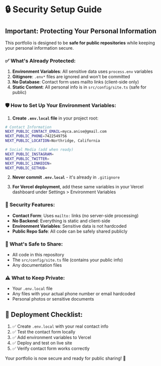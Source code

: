 # 🔒 Security Setup Guide

## Important: Protecting Your Personal Information

This portfolio is designed to be **safe for public repositories** while keeping your personal information secure.

### ✅ What's Already Protected:

1. **Environment Variables**: All sensitive data uses `process.env` variables
2. **Gitignore**: `.env*` files are ignored and won't be committed
3. **No Database**: Contact form uses mailto links (client-side only)
4. **Static Content**: All personal info is in `src/config/site.ts` (safe for public)

### 🛡️ How to Set Up Your Environment Variables:

1. **Create `.env.local` file** in your project root:
```bash
# Contact Information
NEXT_PUBLIC_CONTACT_EMAIL=myca.anise@gmail.com
NEXT_PUBLIC_PHONE=7422549756
NEXT_PUBLIC_LOCATION=Northridge, California

# Social Media (add when ready)
NEXT_PUBLIC_INSTAGRAM=
NEXT_PUBLIC_TWITTER=
NEXT_PUBLIC_LINKEDIN=
NEXT_PUBLIC_GITHUB=
```

2. **Never commit `.env.local`** - it's already in `.gitignore`

3. **For Vercel deployment**, add these same variables in your Vercel dashboard under Settings > Environment Variables

### 🔐 Security Features:

- **Contact Form**: Uses `mailto:` links (no server-side processing)
- **No Backend**: Everything is static and client-side
- **Environment Variables**: Sensitive data is not hardcoded
- **Public Repo Safe**: All code can be safely shared publicly

### 📝 What's Safe to Share:

- All code in this repository
- The `src/config/site.ts` file (contains your public info)
- Any documentation files

### ⚠️ What to Keep Private:

- Your `.env.local` file
- Any files with your actual phone number or email hardcoded
- Personal photos or sensitive documents

## 🚀 Deployment Checklist:

1. ✅ Create `.env.local` with your real contact info
2. ✅ Test the contact form locally
3. ✅ Add environment variables to Vercel
4. ✅ Deploy and test on live site
5. ✅ Verify contact form works correctly

Your portfolio is now secure and ready for public sharing! 🎉
